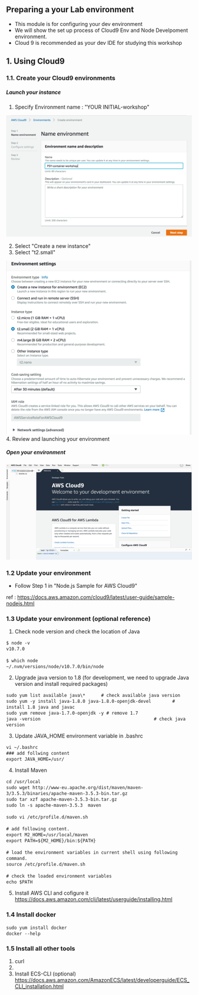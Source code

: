 ## Preparing a your Lab environment

- This module is for configuring your dev environment
- We will show the set up process of Cloud9 Env and Node Develpoment environment.
- Cloud 9 is recommended as your dev IDE for studying this workshop

## 1. Using Cloud9

### 1.1. Create your Cloud9 environments

##### Launch your instance

1.  Specify Environment name : "YOUR INITIAL-workshop"

![ec2 instance](./imgs/00/01.png)

2.  Select "Create a new instance"
3.  Select "t2.small"

![ec2 instance](./imgs/00/02.png) 4. Review and launching your environment

##### Open your environment

![ec2 instance](./imgs/00/03.png)

### 1.2 Update your environment

- Follow Step 1 in "Node.js Sample for AWS Cloud9"

ref : https://docs.aws.amazon.com/cloud9/latest/user-guide/sample-nodejs.html

### 1.3 Update your environment (optional reference)

1.  Check node version and check the location of Java

```
$ node -v
v10.7.0

$ which node
~/.nvm/versions/node/v10.7.0/bin/node
```

2.  Upgrade java version to 1.8 (for development, we need to upgrade Java version and install required packages)

```
sudo yum list available java\*      # check available java version
sudo yum -y install java-1.8.0 java-1.8.0-openjdk-devel        # install 1.8 java and javac
sudo yum remove java-1.7.0-openjdk -y # remove 1.7
java -version											# check java version
```

3.  Update JAVA_HOME environment variable in .bashrc

```
vi ~/.bashrc
### add follwing content
export JAVA_HOME=/usr/
```

4.  Install Maven

```
cd /usr/local
sudo wget http://www-eu.apache.org/dist/maven/maven-3/3.5.3/binaries/apache-maven-3.5.3-bin.tar.gz
sudo tar xzf apache-maven-3.5.3-bin.tar.gz
sudo ln -s apache-maven-3.5.3  maven

sudo vi /etc/profile.d/maven.sh

# add following content.
export M2_HOME=/usr/local/maven
export PATH=${M2_HOME}/bin:${PATH}

# load the environment variables in current shell using following command.
source /etc/profile.d/maven.sh

# check the loaded environment variables  
echo $PATH
```

5.  Install AWS CLI and cofigure it
    https://docs.aws.amazon.com/cli/latest/userguide/installing.html

### 1.4 Install docker

```
sudo yum install docker
docker --help
```

### 1.5 Install all other tools

1.  curl
2.
3.  Install ECS-CLI (optional)
    https://docs.aws.amazon.com/AmazonECS/latest/developerguide/ECS_CLI_installation.html
